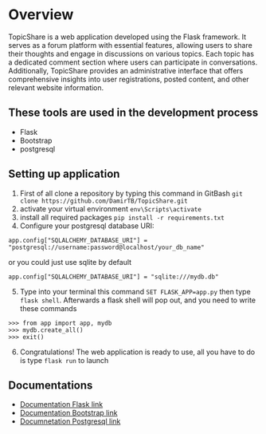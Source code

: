# Overview

TopicShare is a web application developed using the Flask framework. It serves as a forum platform with essential features, allowing users to share their thoughts and engage in discussions on various topics. Each topic has a dedicated comment section where users can participate in conversations. Additionally, TopicShare provides an administrative interface that offers comprehensive insights into user registrations, posted content, and other relevant website information.

## These tools are used in the development process
  - Flask
  - Bootstrap
  - postgresql

## Setting up application
  1. First of all clone a repository by typing this command in GitBash `git clone https://github.com/DamirTB/TopicShare.git`
  2. activate your virtual environment `env\Scripts\activate`
  3. install all required packages `pip install -r requirements.txt`
  4. Configure your postgresql database URI:
   ```
   app.config["SQLALCHEMY_DATABASE_URI"] = "postgresql://username:password@localhost/your_db_name" 
   ```
   or you could just use sqlite by default
   ```
   app.config["SQLALCHEMY_DATABASE_URI"] = "sqlite:///mydb.db"
   ```
  5. Type into your terminal this command `SET FLASK_APP=app.py` then type `flask shell`. Afterwards a flask shell will pop out, and you need to write these commands
  ```
  >>> from app import app, mydb
  >>> mydb.create_all()
  >>> exit()
  ```
  6. Congratulations! The web application is ready to use, all you have to do is type `flask run` to launch

## Documentations
 - [Documentation Flask link](https://flask.palletsprojects.com/en/2.3.x/)
 - [Documentation Bootstrap link](https://getbootstrap.com/)
 - [Documnetation Postgresql link](https://www.postgresql.org/docs/current/index.html)